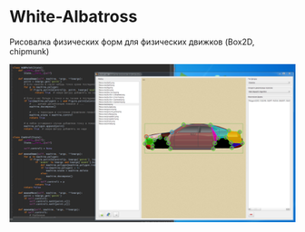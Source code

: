 # White-Albatross

Рисовалка физических форм для физических движков (Box2D, chipmunk)

![Github Logo](/doc/1.png)